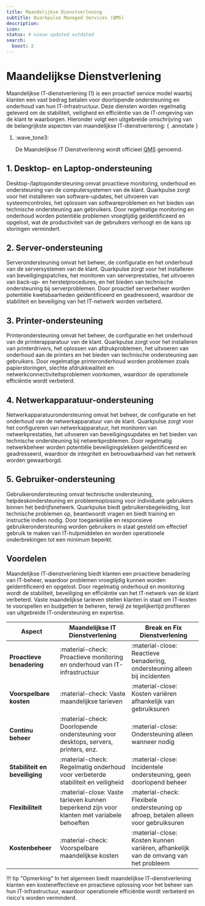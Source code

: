 ```yaml
---
title: Maandelijkse Dienstverlening
subtitle: Quarkpulse Managed Services (QMS)
description:
icon:
status: # nieuw updated outdated
search:
  boost: 2 
---
```


# Maandelijkse Dienstverlening

Maandelijkse IT-dienstverlening (1) is een proactief service model waarbij klanten een vast bedrag betalen voor doorlopende ondersteuning en onderhoud van hun IT-infrastructuur. Deze diensten worden regelmatig geleverd om de stabiliteit, veiligheid en efficiëntie van de IT-omgeving van de klant te waarborgen. Hieronder volgt een uitgebreide omschrijving van de belangrijkste aspecten van maandelijkse IT-dienstverlening:
{ .annotate }

1.  :wave_tone3: <p>De Maandelijkse IT Dienstverlening wordt officieel <abbr title="Quarkpulse Managed Services">QMS</abbr> genoemd.</p>

## 1. Desktop- en Laptop-ondersteuning
Desktop-/laptopondersteuning omvat proactieve monitoring, onderhoud en ondersteuning van de computersystemen van de klant. Quarkpulse zorgt voor het installeren van software-updates, het uitvoeren van systeemcontroles, het oplossen van softwareproblemen en het bieden van technische ondersteuning aan gebruikers. Door regelmatige monitoring en onderhoud worden potentiële problemen vroegtijdig geïdentificeerd en opgelost, wat de productiviteit van de gebruikers verhoogt en de kans op storingen vermindert.

## 2. Server-ondersteuning
Serverondersteuning omvat het beheer, de configuratie en het onderhoud van de serversystemen van de klant. Quarkpulse zorgt voor het installeren van beveiligingspatches, het monitoren van serverprestaties, het uitvoeren van back-up- en herstelprocedures, en het bieden van technische ondersteuning bij serverproblemen. Door proactief serverbeheer worden potentiële kwetsbaarheden geïdentificeerd en geadresseerd, waardoor de stabiliteit en beveiliging van het IT-netwerk worden verbeterd.

## 3. Printer-ondersteuning
Printerondersteuning omvat het beheer, de configuratie en het onderhoud van de printerapparatuur van de klant. Quarkpulse zorgt voor het installeren van printerdrivers, het oplossen van afdrukproblemen, het uitvoeren van onderhoud aan de printers en het bieden van technische ondersteuning aan gebruikers. Door regelmatige printeronderhoud worden problemen zoals papierstoringen, slechte afdrukkwaliteit en netwerkconnectiviteitsproblemen voorkomen, waardoor de operationele efficiëntie wordt verbeterd.

## 4. Netwerkapparatuur-ondersteuning
Netwerkapparatuurondersteuning omvat het beheer, de configuratie en het onderhoud van de netwerkapparatuur van de klant. Quarkpulse zorgt voor het configureren van netwerkapparatuur, het monitoren van netwerkprestaties, het uitvoeren van beveiligingsupdates en het bieden van technische ondersteuning bij netwerkproblemen. Door regelmatig netwerkbeheer worden potentiële beveiligingslekken geïdentificeerd en geadresseerd, waardoor de integriteit en betrouwbaarheid van het netwerk worden gewaarborgd.

## 5. Gebruiker-ondersteuning
Gebruikerondersteuning omvat technische ondersteuning, helpdeskondersteuning en probleemoplossing voor individuele gebruikers binnen het bedrijfsnetwerk. Quarkpulse biedt gebruikersbegeleiding, lost technische problemen op, beantwoordt vragen en biedt training en instructie indien nodig. Door toegankelijke en responsieve gebruikerondersteuning worden gebruikers in staat gesteld om effectief gebruik te maken van IT-hulpmiddelen en worden operationele onderbrekingen tot een minimum beperkt.

## Voordelen
Maandelijkse IT-dienstverlening biedt klanten een proactieve benadering van IT-beheer, waardoor problemen vroegtijdig kunnen worden geïdentificeerd en opgelost. Door regelmatig onderhoud en monitoring wordt de stabiliteit, beveiliging en efficiëntie van het IT-netwerk van de klant verbeterd. Vaste maandelijkse tarieven stellen klanten in staat om IT-kosten te voorspellen en budgetten te beheren, terwijl ze tegelijkertijd profiteren van uitgebreide IT-ondersteuning en expertise.

| Aspect                     | **Maandelijkse IT Dienstverlening**   | **Break en Fix Dienstverlening** |
|----------------------------|---------------------------------------|----------------------------------|
| **Proactieve benadering** | :material-check: Proactieve monitoring en onderhoud van IT-infrastructuur | :material-close: Reactieve benadering, ondersteuning alleen bij incidenten |
| **Voorspelbare kosten**    | :material-check: Vaste maandelijkse tarieven        | :material-close: Kosten variëren afhankelijk van gebruiksuren |
| **Continu beheer**         | :material-check: Doorlopende ondersteuning voor desktops, servers, printers, enz. | :material-close: Ondersteuning alleen wanneer nodig |
| **Stabiliteit en beveiliging** | :material-check: Regelmatig onderhoud voor verbeterde stabiliteit en veiligheid | :material-close: Incidentele ondersteuning, geen doorlopend beheer |
| **Flexibiliteit**          | :material-close: Vaste tarieven kunnen beperkend zijn voor klanten met variabele behoeften | :material-check: Flexibele ondersteuning op afroep, betalen alleen voor gebruiksuren |
| **Kostenbeheer**           | :material-check: Voorspelbare maandelijkse kosten | :material-close: Kosten kunnen variëren, afhankelijk van de omvang van het probleem |

!!! tip "Opmerking"
    In het algemeen biedt maandelijkse IT-dienstverlening klanten een kosteneffectieve en proactieve oplossing voor het beheer van hun IT-infrastructuur, waardoor operationele efficiëntie wordt verbeterd en risico's worden verminderd.
